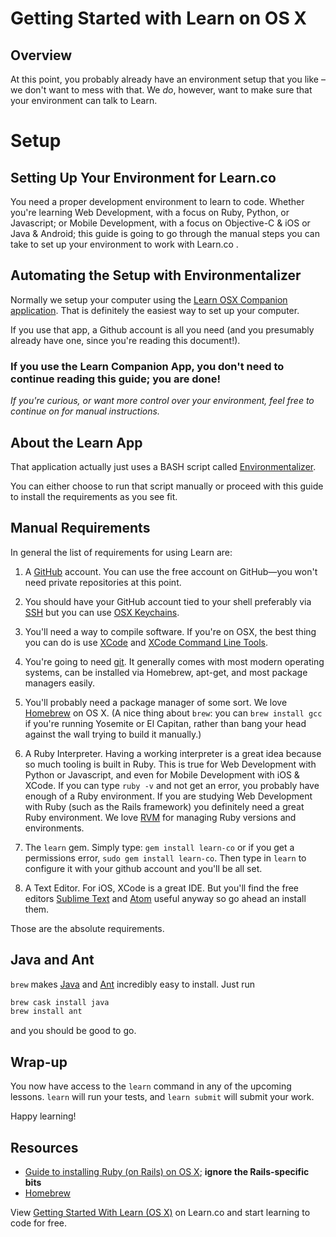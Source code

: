 # Getting Started with Learn on OS X

## Overview

At this point, you probably already have an environment setup that you like – we don't want to mess with that. We _do_, however, want to make sure that your environment can talk to Learn.

# Setup

## Setting Up Your Environment for Learn.co

You need a proper development environment to learn to code. Whether you're learning Web Development, with a focus on Ruby, Python, or Javascript; or Mobile Development, with a focus on Objective-C & iOS or Java & Android; this guide is going to go through the manual steps you can take to set up your environment to work with Learn.co .

## Automating the Setup with Environmentalizer

Normally we setup your computer using the [Learn OSX Companion application](https://flatironschool-static.s3.amazonaws.com/learn.zip). That is definitely the easiest way to set up your computer.

If you use that app, a Github account is all you need (and you presumably already have one, since you're reading this document!).

### **If you use the Learn Companion App, you don't need to continue reading this guide; you are done!**

*If you're curious, or want more control over your environment, feel free to continue on for manual instructions.*

## About the Learn App

That application actually just uses a BASH script called [Environmentalizer](https://github.com/learn-co-curriculum/setup-with-environmentalizer).

You can either choose to run that script manually or proceed with this guide to install the requirements as you see fit.

## Manual Requirements

In general the list of requirements for using Learn are:

1. A [GitHub](https://github.com/join) account. You can use the free account on GitHub—you won't need private repositories at this point.

2. You should have your GitHub account tied to your shell preferably via [SSH](https://help.github.com/articles/generating-ssh-keys/) but you can use [OSX Keychains](https://help.github.com/articles/updating-credentials-from-the-osx-keychain/).

3. You'll need a way to compile software. If you're on OSX, the best thing you can do is use [XCode](https://developer.apple.com/xcode/downloads/) and [XCode Command Line Tools](https://developer.apple.com/library/ios/technotes/tn2339/_index.html).

4. You're going to need [git](http://git-scm.com/downloads). It generally comes with most modern operating systems, can be installed via Homebrew, apt-get, and most package managers easily.

5. You'll probably need a package manager of some sort. We love [Homebrew](http://brew.sh/) on OS X. (A nice thing about `brew`: you can `brew install gcc` if you're running Yosemite or El Capitan, rather than bang your head against the wall trying to build it manually.)

6. A Ruby Interpreter. Having a working interpreter is a great idea because so much tooling is built in Ruby. This is true for Web Development with Python or Javascript, and even for Mobile Development with iOS & XCode. If you can type `ruby -v` and not get an error, you probably have enough of a Ruby environment. If you are studying Web Development with Ruby (such as the Rails framework) you definitely need a great Ruby environment. We love [RVM](https://rvm.io/) for managing Ruby versions and environments.

7. The `learn` gem. Simply type: `gem install learn-co` or if you get a permissions error, `sudo gem install learn-co`. Then type in `learn` to configure it with your github account and you'll be all set.

8. A Text Editor. For iOS, XCode is a great IDE. But you'll find the free editors [Sublime Text](http://www.sublimetext.com/) and [Atom](https://atom.io/) useful anyway so go ahead an install them.

Those are the absolute requirements.

## Java and Ant

`brew` makes [Java](https://java.com/en/download/) and [Ant](http://ant.apache.org/) incredibly easy to install. Just run

```bash
brew cask install java
brew install ant
```

and you should be good to go.

## Wrap-up

You now have access to the `learn` command in any of the upcoming lessons. `learn` will run your tests, and `learn submit` will submit your work.

Happy learning!


## Resources

- [Guide to installing Ruby (on Rails) on OS X](https://gorails.com/setup/osx/10.11-el-capitan); **ignore the Rails-specific bits**
- [Homebrew](http://brew.sh/)

<p data-visibility='hidden'>View <a href='https://learn.co/lessons/getting-started-with-learn-osx'>Getting Started With Learn (OS X)</a> on Learn.co and start learning to code for free.</p>
